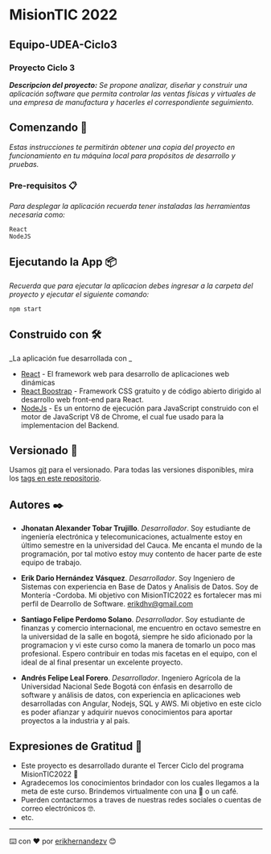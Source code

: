 
# MisionTIC 2022

## Equipo-UDEA-Ciclo3

### Proyecto Ciclo 3

_**Descripcion del proyecto:** Se propone analizar, diseñar y construir una aplicación software que permita controlar las ventas físicas y virtuales de una empresa de manufactura y hacerles el correspondiente seguimiento._

## Comenzando 🚀

_Estas instrucciones te permitirán obtener una copia del proyecto en funcionamiento en tu máquina local para propósitos de desarrollo y pruebas._


### Pre-requisitos 📋

_Para desplegar la aplicación recuerda tener instaladas las herramientas necesaria como:_

```
React
NodeJS
```

## Ejecutando la App 📦

_Recuerda que para ejecutar la aplicacion debes ingresar a la carpeta del proyecto y ejecutar el siguiente comando:_

```
npm start
```

## Construido con 🛠️

_La aplicación fue desarrollada con _

* [React](https://es.reactjs.org/) - El framework web para desarrollo de aplicaciones web dinámicas
* [React Boostrap](https://react-bootstrap.github.io/) - Framework CSS gratuito y de código abierto dirigido al desarrollo web front-end para React.
* [NodeJs](https://nodejs.org/es/) - Es un entorno de ejecución para JavaScript construido con el motor de JavaScript V8 de Chrome, el cual fue usado para la implementacion del Backend.


## Versionado 📌

Usamos [git](https://git-scm.com/) para el versionado. Para todas las versiones disponibles, mira los [tags en este repositorio](https://github.com/erikhernandezv/comicsApp).



## Autores ✒️

* **Jhonatan Alexander Tobar Trujillo**. *Desarrollador*. Soy estudiante de ingeniería electrónica y telecomunicaciones, actualmente estoy en último semestre en la universidad del Cauca. Me encanta el mundo de la programación, por tal motivo estoy muy contento de hacer parte de este equipo de trabajo.

* **Erik Dario Hernández Vásquez**. *Desarrollador*. Soy Ingeniero de Sistemas con experiencia en Base de Datos y Analisis de Datos. Soy de Montería -Cordoba. Mi objetivo con MisionTIC2022 es fortalecer mas mi perfil de Dearrollo de Software. erikdhv@gmail.com

* **Santiago Felipe Perdomo Solano**. *Desarrollador*. Soy estudiante de finanzas y comercio internacional, me encuentro en octavo semestre en la universidad de la salle en bogotá, siempre he sido aficionado por la programacion y vi este curso como la manera de tomarlo un poco mas profesional. Espero contribuir en todas mis facetas en el equipo, con el ideal de al final presentar un excelente proyecto.

* **Andrés Felipe Leal Forero**. *Desarrollador*. Ingeniero Agrícola de la Universidad Nacional Sede Bogotá con énfasis en desarrollo de software y análisis de datos, con experiencia en aplicaciones web desarrolladas con Angular, Nodejs, SQL y AWS. Mi objetivo en este ciclo es poder afianzar y adquirir nuevos conocimientos para aportar proyectos a la industria y al país.


## Expresiones de Gratitud 🎁

* Este proyecto es desarrollado durante el Tercer Ciclo del programa MisionTIC2022 📢
* Agradecemos los conocimientos brindador con los cuales llegamos a la meta de este curso. Brindemos virtualmente con una 🍺 o un café. 
* Puerden contactarmos a traves de nuestras redes sociales o cuentas de correo electrónicos 🤓.
* etc.



---
⌨️ con ❤️ por [erikhernandezv](https://github.com/erikhernandezv) 😊
